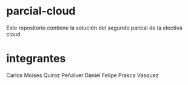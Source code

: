 # parcial-cloud
Este repositorio contiene la solución del segundo parcial de la electiva cloud

# integrantes
Carlos Moises Quiroz Peñalver
Daniel Felipe Prasca Vasquez

